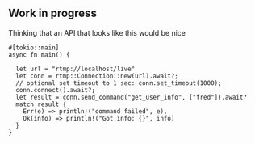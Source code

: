 ## Work in progress

Thinking that an API that looks like this would be nice

```
#[tokio::main]
async fn main() {

  let url = "rtmp://localhost/live"
  let conn = rtmp::Connection::new(url).await?;
  // optional set timeout to 1 sec: conn.set_timeout(1000);  
  conn.connect().await?;
  let result = conn.send_command("get_user_info", ["fred"]).await?
  match result {
    Err(e) => println!("command failed", e),
    Ok(info) => println!("Got info: {}", info)
  }
}
```